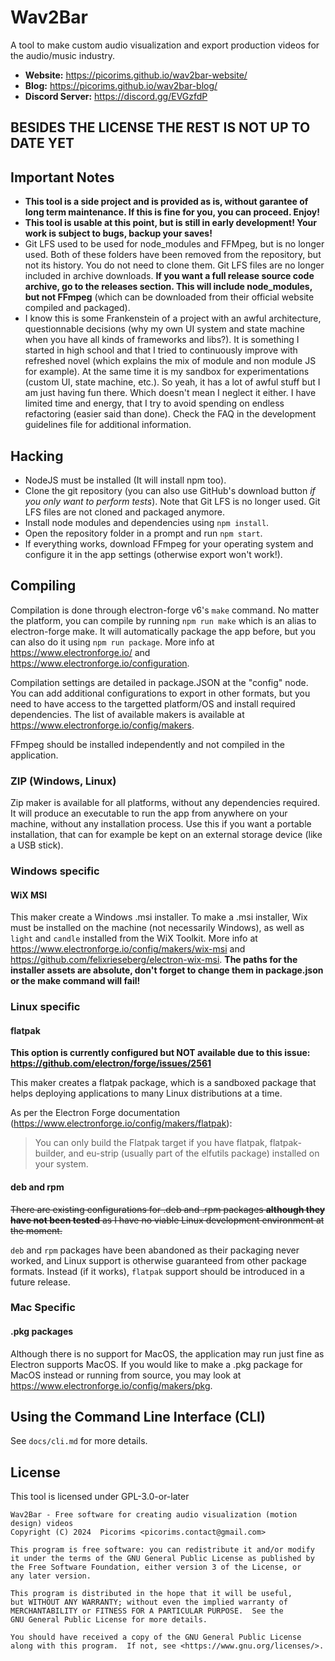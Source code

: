 # Wav2Bar
A tool to make custom audio visualization and export production videos for the audio/music industry.
- **Website:** https://picorims.github.io/wav2bar-website/
- **Blog:** https://picorims.github.io/wav2bar-blog/
- **Discord Server:** https://discord.gg/EVGzfdP


## BESIDES THE LICENSE THE REST IS NOT UP TO DATE YET

## Important Notes
- **This tool is a side project and is provided as is, without garantee of long term maintenance. If this is fine for you, you can proceed. Enjoy!**
- **This tool is usable at this point, but is still in early development! Your work is subject to bugs, backup your saves!**
- Git LFS used to be used for node_modules and FFMpeg, but is no longer used. Both of these folders have been removed from the repository, but not its history. You do not need to clone them. Git LFS files are no longer included in archive downloads. **If you want a full release source code archive, go to the releases section. This will include node_modules, but not FFmpeg** (which can be downloaded from their official website compiled and packaged).
- I know this is some Frankenstein of a project with an awful architecture, questionnable decisions (why my own UI system and state machine when you have all kinds of frameworks and libs?). It is something I started in high school and that I tried to continuously improve with refreshed novel (which explains the mix of module and non module JS for example). At the same time it is my sandbox for experimentations (custom UI, state machine, etc.). So yeah, it has a lot of awful stuff but I am just having fun there. Which doesn't mean I neglect it either. I have limited time and energy, that I try to avoid spending on endless refactoring (easier said than done). Check the FAQ in the development guidelines file for additional information.

## Hacking
- NodeJS must be installed (It will install npm too).
- Clone the git repository (you can also use GitHub's download button *if you only want to perform tests*). Note that Git LFS is no longer used. Git LFS files are not cloned and packaged anymore.
- Install node modules and dependencies using `npm install`.
- Open the repository folder in a prompt and run `npm start`.
- If everything works, download FFmpeg for your operating system and configure it in the app settings (otherwise export won't work!).

## Compiling
Compilation is done through electron-forge v6's `make` command. No matter the platform, you can compile by running `npm run make` which is an alias to electron-forge make. It will automatically package the app before, but you can also do it using `npm run package`. More info at https://www.electronforge.io/ and https://www.electronforge.io/configuration.

Compilation settings are detailed in package.JSON at the "config" node. You can add additional configurations to export in other formats, but you need to have access to the targetted platform/OS and install required dependencies. The list of available makers is available at https://www.electronforge.io/config/makers.

FFmpeg should be installed independently and not compiled in the application.

### ZIP (Windows, Linux)
Zip maker is available for all platforms, without any dependencies required. It will produce an executable to run the app from anywhere on your machine, without any installation process. Use this if you want a portable installation, that can for example be kept on an external storage device (like a USB stick).

### Windows specific

#### WiX MSI
This maker create a Windows .msi installer. To make a .msi installer, Wix must be installed on the machine (not necessarily Windows), as well as `light` and `candle` installed from the WiX Toolkit. More info at https://www.electronforge.io/config/makers/wix-msi and https://github.com/felixrieseberg/electron-wix-msi.
**The paths for the installer assets are absolute, don't forget to change them in package.json or the make command will fail!**

### Linux specific

#### flatpak

**This option is currently configured but NOT available due to this issue: https://github.com/electron/forge/issues/2561**

This maker creates a flatpak package, which is a sandboxed package that helps deploying applications to many Linux distributions at a time.

As per the Electron Forge documentation (https://www.electronforge.io/config/makers/flatpak):
> You can only build the Flatpak target if you have flatpak, flatpak-builder, and eu-strip (usually part of the elfutils package) installed on your system.

#### deb and rpm
~~There are existing configurations for .deb and .rpm packages **although they have not been tested** as I have no viable Linux development environment at the moment.~~

`deb` and `rpm` packages have been abandoned as their packaging never worked, and Linux support is otherwise guaranteed from other package formats. Instead (if it works), `flatpak` support should be introduced in a future release.



### Mac Specific

#### .pkg packages
Although there is no support for MacOS, the application may run just fine as Electron supports MacOS. If you would like to make a .pkg package for MacOS instead or running from source, you may look at https://www.electronforge.io/config/makers/pkg.


## Using the Command Line Interface (CLI)

See `docs/cli.md` for more details.


## License
This tool is licensed under GPL-3.0-or-later

    Wav2Bar - Free software for creating audio visualization (motion design) videos
    Copyright (C) 2024  Picorims <picorims.contact@gmail.com>

    This program is free software: you can redistribute it and/or modify
    it under the terms of the GNU General Public License as published by
    the Free Software Foundation, either version 3 of the License, or
    any later version.

    This program is distributed in the hope that it will be useful,
    but WITHOUT ANY WARRANTY; without even the implied warranty of
    MERCHANTABILITY or FITNESS FOR A PARTICULAR PURPOSE.  See the
    GNU General Public License for more details.

    You should have received a copy of the GNU General Public License
    along with this program.  If not, see <https://www.gnu.org/licenses/>.
